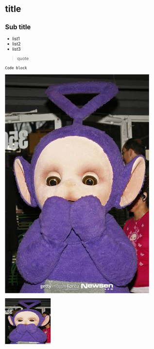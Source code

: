 # title
## Sub title

* list1
* list2
* list3

> quote

```
Code block
```
![purple](https://github.com/BenHubLee/Education/blob/main/purple.jpeg?raw=true) 

<img src="https://github.com/BenHubLee/Education/blob/main/purple.jpeg?raw=true" height="150px" width="150px">
